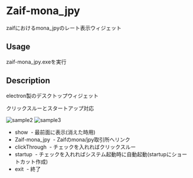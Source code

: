 # Zaif-mona_jpy
zaifにおけるmona_jpyのレート表示ウィジェット

## Usage
zaif-mona_jpy.exeを実行


## Description
electron製のデスクトップウィジェット

クリックスルーとスタートアップ対応

![sample2](https://user-images.githubusercontent.com/19701205/36197007-e3eab926-11b5-11e8-80c9-73ad44a97824.png)
![sample3](https://user-images.githubusercontent.com/19701205/36197745-fb45e198-11b7-11e8-8322-be9834c15a0b.png)

- show
  - 最前面に表示(消えた時用)
- Zaif-mona_jpy
  - Zaifのmona/jpy取引所へリンク
- clickThrough
  - チェックを入れればクリックスルー
- startup
  - チェックを入れればシステム起動時に自動起動(startupにショートカット作成)
- exit
  - 終了
